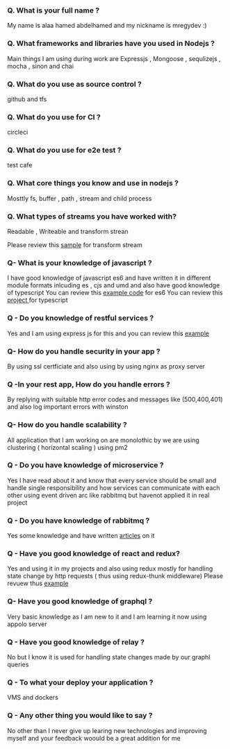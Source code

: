 ### Q. What is your full name ? 

My name is alaa hamed abdelhamed and my nickname is mregydev :)

### Q. What frameworks and libraries have you used in Nodejs ? 

Main things I am using during work are Expressjs , Mongoose , sequlizejs , mocha , sinon and chai 


### Q. What do  you use as source control ? 

github and tfs


### Q. What do  you use for CI ? 

circleci

### Q. What do  you use for e2e test ? 

test cafe

### Q. What core things you know and use in nodejs ? 

Mosttly fs, buffer , path , stream and child process

### Q. What types of streams you have worked with? 

Readable , Writeable and transform strean 

Please review this [sample](https://github.com/mregydev/htmlIndexer) for transform stream

### Q- What is your knowledge of javascript ? 

I have good knowledge of javascript es6 and have written it in different module  formats inlcuding es , cjs and umd and also have good knowledge of typescript 
You can review this [example code](https://github.com/mregydev/javascriptsamples) for es6
You can review this [project ](https://github.com/mregydev/dbyaml) for typescript 


### Q - Do you knowledge of restful services ? 
Yes and I am using express js for this and you can review this [example](https://github.com/mregydev/backendexample)


### Q- How do you handle security in your app ?
By using ssl certficiate and also using by using nginx as proxy server


### Q -In your rest app, How do you handle errors ?
By replying with suitable http error codes and messages like (500,400,401) and also 
log important errors with winston

### Q- How do you handle scalability ? 
All application that I am working on are monolothic by we are using clustering ( horizontal scaling ) using pm2


### Q - Do you have knowledge of microservice ? 
Yes I have read about it and know that every service should be small and handle 
single responsibility and how services can communicate with each other using event 
driven arc like rabbitmq  but havenot applied it in real project 

### Q - Do you have knowledge of rabbitmq ?
Yes some knowledge and have written [articles](https://nodeisworth.github.io/courseviewer.html) on it 


### Q - Have you good knowledge of react and redux? 
Yes and using  it in my projects and also using redux mostly for handling state 
change by http requests ( thus using redux-thunk middleware)
Please revuew thus [example](https://github.com/mregydev/ftontend)


### Q- Have you good knowledge of graphql ? 
Very basic knowledge as I am new to it and I am learning it now using appolo server

### Q - Have you good knowledge of relay ? 
No but I know it is used for handling state changes made by our graphl queries


### Q - To what your deploy your application ? 
VMS and dockers

### Q - Any other thing you would like to say ? 
No other than I never give up learing new technologies and improving myself and your 
feedback woould be a great addition for me 
